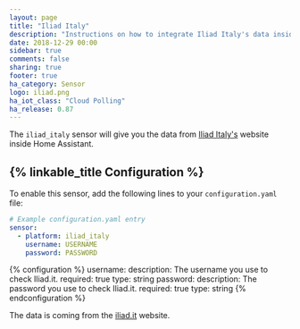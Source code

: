 ```yaml
---
layout: page
title: "Iliad Italy"
description: "Instructions on how to integrate Iliad Italy's data inside Home Assistant"
date: 2018-12-29 00:00
sidebar: true
comments: false
sharing: true
footer: true
ha_category: Sensor
logo: iliad.png
ha_iot_class: "Cloud Polling"
ha_release: 0.87
---
```


The `iliad_italy` sensor will give you the data from [Iliad Italy's](https://www.iliad.it/) website inside Home Assistant.

## {% linkable_title Configuration %}

To enable this sensor, add the following lines to your `configuration.yaml` file:

```yaml
# Example configuration.yaml entry
sensor:
  - platform: iliad_italy
    username: USERNAME
    password: PASSWORD
```

{% configuration %}
username:
  description: The username you use to check Iliad.it.
  required: true
  type: string
password:
  description: The password you use to check Iliad.it.
  required: true
  type: string
{% endconfiguration %}

The data is coming from the [iliad.it](https://www.iliad.it/) website.

